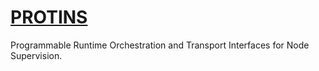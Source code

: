# [PROTINS](https://feastorg.github.io/projects/protins/)

Programmable Runtime Orchestration and Transport Interfaces for Node Supervision.
